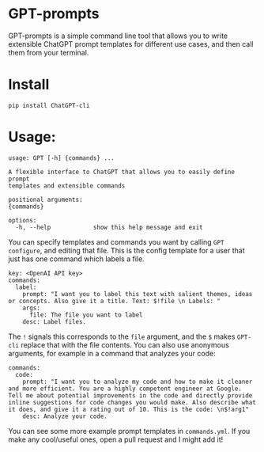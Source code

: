 # GPT-prompts

GPT-prompts is a simple command line tool that allows you to write extensible ChatGPT prompt templates for different use cases, and then call them from your terminal.

# Install

```
pip install ChatGPT-cli
```

# Usage:

```
usage: GPT [-h] {commands} ...

A flexible interface to ChatGPT that allows you to easily define prompt
templates and extensible commands

positional arguments:
{commands}

options:
  -h, --help            show this help message and exit
```

You can specify templates and commands you want by calling `GPT configure`, and editing that file. This is the config template for a user that just has one command which labels a file.


```
key: <OpenAI API key>
commands:
  label:
    prompt: "I want you to label this text with salient themes, ideas or concepts. Also give it a title. Text: $!file \n Labels: "
    args:
      file: The file you want to label
	desc: Label files.
```

The `!` signals this corresponds to the `file` argument, and the `$` makes `GPT-cli` replace that with the file contents. You can also use anonymous arguments, for example in a command that analyzes your code:


```
commands:
  code:
    prompt: "I want you to analyze my code and how to make it cleaner and more efficient. You are a highly competent engineer at Google. Tell me about potential improvements in the code and directly provide inline suggestions for code changes you would make. Also describe what it does, and give it a rating out of 10. This is the code: \n$!arg1"
    desc: Analyze your code.

```

You can see some more example prompt templates in `commands.yml`. If you make any cool/useful ones, open a pull request and I might add it!

